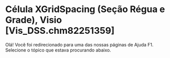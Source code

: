 
# Célula XGridSpacing (Seção Régua e Grade), Visio [Vis_DSS.chm82251359]

Olá! Você foi redirecionado para uma das nossas páginas de Ajuda F1. Selecione o tópico que estava procurando abaixo.


